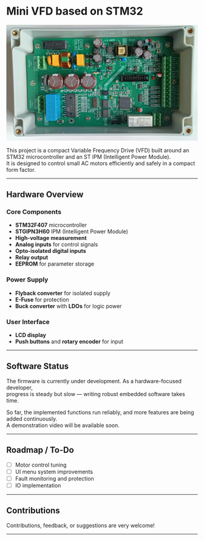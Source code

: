 # Mini VFD based on STM32

![Mini VFD](06_Pictures/Mini%20VFD.jpg)

This project is a compact Variable Frequency Drive (VFD) built around an  
STM32 microcontroller and an ST IPM (Intelligent Power Module).  
It is designed to control small AC motors efficiently and safely in a compact form factor.

---

## Hardware Overview

### Core Components
- **STM32F407** microcontroller
- **STGIPN3H60** IPM (Intelligent Power Module)
- **High-voltage measurement**
- **Analog inputs** for control signals
- **Opto-isolated digital inputs**
- **Relay output**
- **EEPROM** for parameter storage

### Power Supply
- **Flyback converter** for isolated supply
- **E-Fuse** for protection
- **Buck converter** with **LDOs** for logic power

### User Interface
- **LCD display**
- **Push buttons** and **rotary encoder** for input

---

## Software Status

The firmware is currently under development. As a hardware-focused developer,  
progress is steady but slow — writing robust embedded software takes time.

So far, the implemented functions run reliably, and more features are being added continuously.  
A demonstration video will be available soon.

---

## Roadmap / To-Do

- [ ] Motor control tuning
- [ ] UI menu system improvements
- [ ] Fault monitoring and protection
- [ ] IO implementation

---

## Contributions

Contributions, feedback, or suggestions are very welcome!

---
